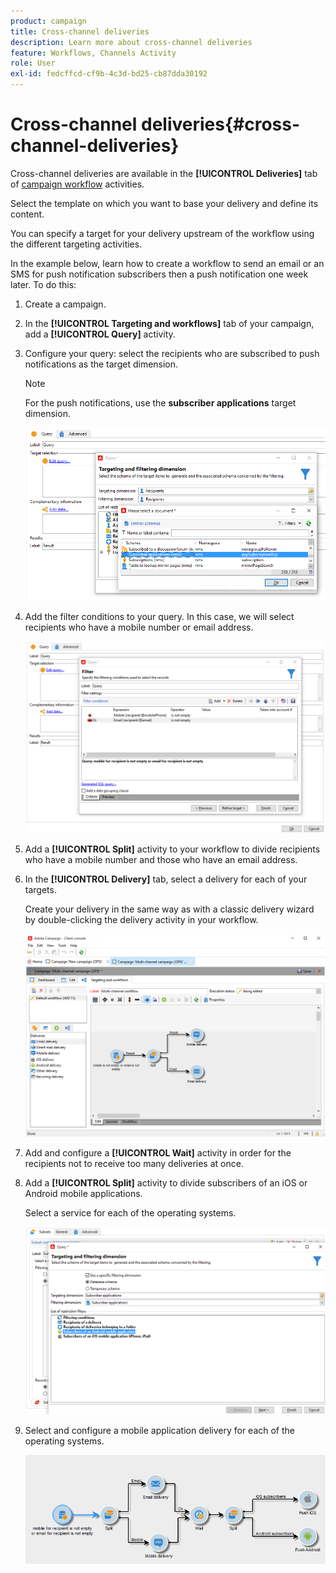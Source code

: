 ```yaml
---
product: campaign
title: Cross-channel deliveries
description: Learn more about cross-channel deliveries
feature: Workflows, Channels Activity
role: User
exl-id: fedcffcd-cf9b-4c3d-bd25-cb87dda30192
---
```

# Cross-channel deliveries{#cross-channel-deliveries}

Cross-channel deliveries are available in the **[!UICONTROL Deliveries]** tab of [campaign workflow](campaign-workflows.md) activities.

Select the template on which you want to base your delivery and define its content.

You can specify a target for your delivery upstream of the workflow using the different targeting activities.

In the example below, learn how to create a workflow to send an email or an SMS for push notification subscribers then a push notification one week later. To do this:

1. Create a campaign.
1. In the **[!UICONTROL Targeting and workflows]** tab of your campaign, add a **[!UICONTROL Query]** activity.
1. Configure your query: select the recipients who are subscribed to push notifications as the target dimension.

   >[!NOTE]
   >
   >For the push notifications, use the **subscriber applications** target dimension.

   ![](assets/cross_channel_delivery_1.png)

1. Add the filter conditions to your query. In this case, we will select recipients who have a mobile number or email address.

   ![](assets/cross_channel_delivery_2.png)

1. Add a **[!UICONTROL Split]** activity to your workflow to divide recipients who have a mobile number and those who have an email address.
1. In the **[!UICONTROL Delivery]** tab, select a delivery for each of your targets.

   Create your delivery in the same way as with a classic delivery wizard by double-clicking the delivery activity in your workflow.

   ![](assets/cross_channel_delivery_3.png)

1. Add and configure a **[!UICONTROL Wait]** activity in order for the recipients not to receive too many deliveries at once.
1. Add a **[!UICONTROL Split]** activity to divide subscribers of an iOS or Android mobile applications.

   Select a service for each of the operating systems. 

   ![](assets/cross_channel_delivery_4.png)

1. Select and configure a mobile application delivery for each of the operating systems.

   ![](assets/cross_channel_delivery_5.png)
